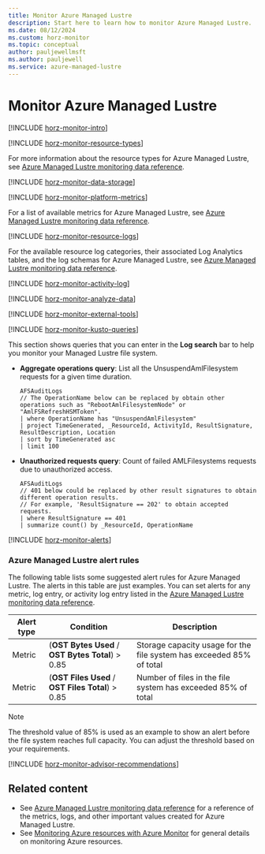 ```yaml
---
title: Monitor Azure Managed Lustre
description: Start here to learn how to monitor Azure Managed Lustre.
ms.date: 08/12/2024
ms.custom: horz-monitor
ms.topic: conceptual
author: pauljewellmsft
ms.author: pauljewell
ms.service: azure-managed-lustre
---
```


# Monitor Azure Managed Lustre

[!INCLUDE [horz-monitor-intro](~/../azure-stack/reusable-content/ce-skilling/azure/includes/azure-monitor/horizontals/horz-monitor-intro.md)]

[!INCLUDE [horz-monitor-resource-types](~/../azure-stack/reusable-content/ce-skilling/azure/includes/azure-monitor/horizontals/horz-monitor-resource-types.md)]

For more information about the resource types for Azure Managed Lustre, see [Azure Managed Lustre monitoring data reference](monitor-file-system-reference.md).

[!INCLUDE [horz-monitor-data-storage](~/../azure-stack/reusable-content/ce-skilling/azure/includes/azure-monitor/horizontals/horz-monitor-data-storage.md)]

[!INCLUDE [horz-monitor-platform-metrics](~/../azure-stack/reusable-content/ce-skilling/azure/includes/azure-monitor/horizontals/horz-monitor-platform-metrics.md)]

For a list of available metrics for Azure Managed Lustre, see [Azure Managed Lustre monitoring data reference](monitor-file-system-reference.md#metrics).

[!INCLUDE [horz-monitor-resource-logs](~/../azure-stack/reusable-content/ce-skilling/azure/includes/azure-monitor/horizontals/horz-monitor-resource-logs.md)]

For the available resource log categories, their associated Log Analytics tables, and the log schemas for Azure Managed Lustre, see [Azure Managed Lustre monitoring data reference](monitor-file-system-reference.md#supported-resource-logs-for-microsoftstoragecacheamlfilesystems).

[!INCLUDE [horz-monitor-activity-log](~/../azure-stack/reusable-content/ce-skilling/azure/includes/azure-monitor/horizontals/horz-monitor-activity-log.md)]

[!INCLUDE [horz-monitor-analyze-data](~/../azure-stack/reusable-content/ce-skilling/azure/includes/azure-monitor/horizontals/horz-monitor-analyze-data.md)]

[!INCLUDE [horz-monitor-external-tools](~/../azure-stack/reusable-content/ce-skilling/azure/includes/azure-monitor/horizontals/horz-monitor-external-tools.md)]

[!INCLUDE [horz-monitor-kusto-queries](~/../azure-stack/reusable-content/ce-skilling/azure/includes/azure-monitor/horizontals/horz-monitor-kusto-queries.md)]

This section shows queries that you can enter in the **Log search** bar to help you monitor your Managed Lustre file system.

- **Aggregate operations query**: List all the UnsuspendAmlFilesystem requests for a given time duration.

    ```kusto
    AFSAuditLogs
    // The OperationName below can be replaced by obtain other operations such as "RebootAmlFilesystemNode" or "AmlFSRefreshHSMToken".
    | where OperationName has "UnsuspendAmlFilesystem"
    | project TimeGenerated, _ResourceId, ActivityId, ResultSignature, ResultDescription, Location
    | sort by TimeGenerated asc
    | limit 100
    ```

- **Unauthorized requests query**: Count of failed AMLFilesystems requests due to unauthorized access.

    ```kusto
    AFSAuditLogs
    // 401 below could be replaced by other result signatures to obtain different operation results.
    // For example, 'ResultSignature == 202' to obtain accepted requests.
    | where ResultSignature == 401
    | summarize count() by _ResourceId, OperationName
    ```

[!INCLUDE [horz-monitor-alerts](~/../azure-stack/reusable-content/ce-skilling/azure/includes/azure-monitor/horizontals/horz-monitor-alerts.md)]

### Azure Managed Lustre alert rules

The following table lists some suggested alert rules for Azure Managed Lustre. The alerts in this table are just examples. You can set alerts for any metric, log entry, or activity log entry listed in the [Azure Managed Lustre monitoring data reference](monitor-file-system-reference.md).

| Alert type | Condition | Description  |
| --- | --- | --- |
| Metric | (**OST Bytes Used** / **OST Bytes Total**) > 0.85 | Storage capacity usage for the file system has exceeded 85% of total|
| Metric | (**OST Files Used** / **OST Files Total**) > 0.85 | Number of files in the file system has exceeded 85% of total |

> [!NOTE]
> The threshold value of 85% is used as an example to show an alert before the file system reaches full capacity. You can adjust the threshold based on your requirements.

[!INCLUDE [horz-monitor-advisor-recommendations](~/../azure-stack/reusable-content/ce-skilling/azure/includes/azure-monitor/horizontals/horz-monitor-advisor-recommendations.md)]

## Related content

- See [Azure Managed Lustre monitoring data reference](monitor-file-system-reference.md) for a reference of the metrics, logs, and other important values created for Azure Managed Lustre.
- See [Monitoring Azure resources with Azure Monitor](/azure/azure-monitor/essentials/monitor-azure-resource) for general details on monitoring Azure resources.
